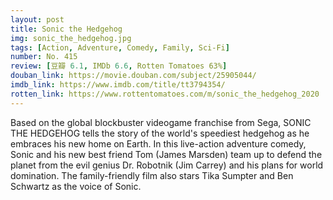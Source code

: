 ```yaml
---
layout: post 
title: Sonic the Hedgehog
img: sonic_the_hedgehog.jpg
tags: [Action, Adventure, Comedy, Family, Sci-Fi]
number: No. 415
review: [豆瓣 6.1, IMDb 6.6, Rotten Tomatoes 63%]
douban_link: https://movie.douban.com/subject/25905044/
imdb_link: https://www.imdb.com/title/tt3794354/
rotten_link: https://www.rottentomatoes.com/m/sonic_the_hedgehog_2020
---
```


Based on the global blockbuster videogame franchise from Sega, SONIC THE HEDGEHOG tells the story of the world's speediest hedgehog as he embraces his new home on Earth. In this live-action adventure comedy, Sonic and his new best friend Tom (James Marsden) team up to defend the planet from the evil genius Dr. Robotnik (Jim Carrey) and his plans for world domination. The family-friendly film also stars Tika Sumpter and Ben Schwartz as the voice of Sonic.
